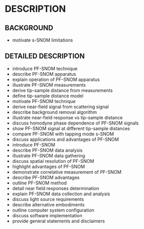 # DESCRIPTION

## BACKGROUND

- motivate s-SNOM limitations

## DETAILED DESCRIPTION

- introduce PF-SNOM technique
- describe PF-SNOM apparatus
- explain operation of PF-SNOM apparatus
- illustrate PF-SNOM measurements
- derive tip-sample distance from measurements
- define tip-sample distance model
- motivate PF-SNOM technique
- derive near-field signal from scattering signal
- describe background removal algorithm
- illustrate near-field response vs tip-sample distance
- discuss homodyne phase dependence of PF-SNOM signals
- show PF-SNOM signal at different tip-sample distances
- compare PF-SNOM with tapping mode s-SNOM
- discuss applications and advantages of PF-SNOM
- introduce PF-SNOM
- describe PF-SNOM data analysis
- illustrate PF-SNOM data gathering
- discuss spatial resolution of PF-SNOM
- highlight advantages of PF-SNOM
- demonstrate correlative measurement of PF-SNOM
- describe PF-SNOM advantages
- outline PF-SNOM method
- detail near field responses determination
- explain PF-SNOM data collection and analysis
- discuss light source requirements
- describe alternative embodiments
- outline computer system configuration
- discuss software implementation
- provide general statements and disclaimers

